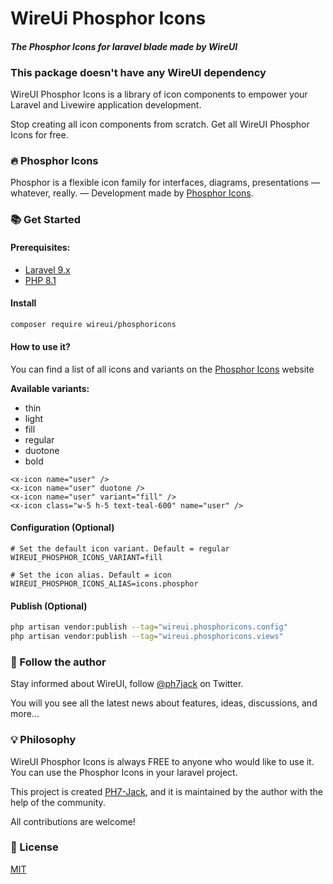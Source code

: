 # WireUi Phosphor Icons
#### _The Phosphor Icons for laravel blade made by WireUI_
### This package doesn't have any WireUI dependency
WireUI Phosphor Icons is a library of icon components to empower your Laravel and Livewire application development.

Stop creating all icon components from scratch. Get all WireUI Phosphor Icons for free.


### 🔥 Phosphor Icons
Phosphor is a flexible icon family for interfaces, diagrams, presentations — whatever, really. — Development made by [Phosphor Icons].


### 📚 Get Started
#### Prerequisites:
* [Laravel 9.x](https://laravel.com)
* [PHP 8.1](https://www.php.net/releases/8.1/en.php)

#### Install
```bash
composer require wireui/phosphoricons
```

#### How to use it?
You can find a list of all icons and variants on the [Phosphor Icons] website

**Available variants:**
- thin
- light
- fill
- regular
- duotone
- bold

```blade
<x-icon name="user" />
<x-icon name="user" duotone />
<x-icon name="user" variant="fill" />
<x-icon class="w-5 h-5 text-teal-600" name="user" />
```

#### Configuration (Optional)
```.env
# Set the default icon variant. Default = regular
WIREUI_PHOSPHOR_ICONS_VARIANT=fill

# Set the icon alias. Default = icon
WIREUI_PHOSPHOR_ICONS_ALIAS=icons.phosphor
```

#### Publish (Optional)
```bash
php artisan vendor:publish --tag="wireui.phosphoricons.config"
php artisan vendor:publish --tag="wireui.phosphoricons.views"
```


### 📣 Follow the author
Stay informed about WireUI, follow [@ph7jack] on Twitter.

You will you see all the latest news about features, ideas, discussions, and more...


### 💡 Philosophy
WireUI Phosphor Icons is always FREE to anyone who would like to use it.
You can use the Phosphor Icons in your laravel project.

This project is created [PH7-Jack], and it is maintained by the author with the help of the community.

All contributions are welcome!


### 📝 License

[MIT](https://opensource.org/licenses/MIT)


[PH7-Jack]: <https://github.com/PH7-Jack>
[@ph7jack]: <https://twitter.com/ph7jack>
[Phosphor Icons]: <https://phosphoricons.com>
